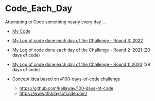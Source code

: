 # Code_Each_Day
Attempting to Code something nearly every day ...

- [My Code](https://github.com/WendyAnthony/Code_Each_Day/tree/master/My_Code)
- [My Log of code done each day of the Challenge - Round 3: 2022](https://github.com/WendyAnthony/Code_Each_Day/blob/master/Code-Projects-2022.md)
- [My Log of code done each day of the Challenge - Round 2: 2021](https://github.com/WendyAnthony/Code_Each_Day/blob/master/Code-Projects-2021.md) (20 days of code)
- [My Log of code done each day of the Challenge - Round 1: 2020](https://github.com/WendyAnthony/Code_Each_Day/blob/master/Code-Projects-2020.md) (38 days of code)

- Concept idea based on #100-days-of-code challenge 
  - https://github.com/kallaway/100-days-of-code
  - https://www.100daysofcode.com/
